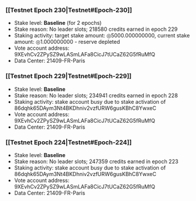 ### [[Testnet Epoch 230|Testnet#Epoch-230]]
* Stake level: **Baseline** (for 2 epochs)
* Stake reason: No leader slots; 218580 credits earned in epoch 229
* Staking activity: target stake amount: ◎5000.000000000, current stake amount: ◎1.000000000 - reserve depleted
* Vote account address: 9XEvhCv2ZPySZ9wLASmLAFa8CicJ7tUCaZ62G5fRuMfQ
* Data Center: 21409-FR-Paris
### [[Testnet Epoch 229|Testnet#Epoch-229]]
* Stake level: **Baseline**
* Stake reason: No leader slots; 234941 credits earned in epoch 228
* Staking activity: stake account busy due to stake activation of 86dqhk65DAym3Nt4BKDhniv2vzfURW6gusKBhC8YwxeC
* Vote account address: 9XEvhCv2ZPySZ9wLASmLAFa8CicJ7tUCaZ62G5fRuMfQ
* Data Center: 21409-FR-Paris
### [[Testnet Epoch 224|Testnet#Epoch-224]]
* Stake level: **Baseline**
* Stake reason: No leader slots; 247359 credits earned in epoch 223
* Staking activity: stake account busy due to stake activation of 86dqhk65DAym3Nt4BKDhniv2vzfURW6gusKBhC8YwxeC
* Vote account address: 9XEvhCv2ZPySZ9wLASmLAFa8CicJ7tUCaZ62G5fRuMfQ
* Data Center: 21409-FR-Paris